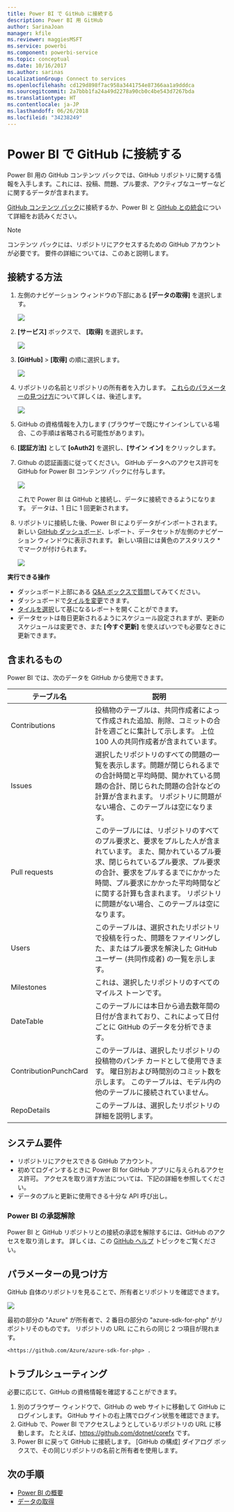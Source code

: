 ```yaml
---
title: Power BI で GitHub に接続する
description: Power BI 用 GitHub
author: SarinaJoan
manager: kfile
ms.reviewer: maggiesMSFT
ms.service: powerbi
ms.component: powerbi-service
ms.topic: conceptual
ms.date: 10/16/2017
ms.author: sarinas
LocalizationGroup: Connect to services
ms.openlocfilehash: cd129d898f7ac958a3441754e87366aa1a9dddca
ms.sourcegitcommit: 2a7bbb1fa24a49d2278a90cb0c4be543d7267bda
ms.translationtype: HT
ms.contentlocale: ja-JP
ms.lasthandoff: 06/26/2018
ms.locfileid: "34238249"
---
```

# <a name="connect-to-github-with-power-bi"></a>Power BI で GitHub に接続する
Power BI 用の GitHub コンテンツ パックでは、GitHub リポジトリに関する情報を入手します。これには、投稿、問題、プル要求、アクティブなユーザーなどに関するデータが含まれます。

[GitHub コンテンツ パック](https://app.powerbi.com/getdata/services/github)に接続するか、Power BI と [GitHub との統合](https://powerbi.microsoft.com/integrations/github)について詳細をお読みください。

>[!NOTE]
>コンテンツ パックには、リポジトリにアクセスするための GitHub アカウントが必要です。 要件の詳細については、このあと説明します。

## <a name="how-to-connect"></a>接続する方法
1. 左側のナビゲーション ウィンドウの下部にある **[データの取得]** を選択します。
   
   ![](media/service-connect-to-github/pbi_getdata.png) 
2. **[サービス]** ボックスで、 **[取得]** を選択します。
   
   ![](media/service-connect-to-github/pbi_get_services.png) 
3. **[GitHub]** \> **[取得]** の順に選択します。
   
   ![](media/service-connect-to-github/github.png)
4. リポジトリの名前とリポジトリの所有者を入力します。 [これらのパラメーターの見つけ方](#FindingParams)について詳しくは、後述します。
   
   ![](media/service-connect-to-github/pbi_github1.png)
5. GitHub の資格情報を入力します (ブラウザーで既にサインインしている場合、この手順は省略される可能性があります)。 
6. **[認証方法]** として **[oAuth2]** を選択し、**[サイン イン]** をクリックします。 
7. Github の認証画面に従ってください。 GitHub データへのアクセス許可を GitHub for Power BI コンテンツ パックに付与します。
   
   ![](media/service-connect-to-github/github_authorize.png)
   
   これで Power BI は GitHub と接続し、データに接続できるようになります。  データは、1 日に 1 回更新されます。
8. リポジトリに接続した後、Power BI によりデータがインポートされます。 新しい [GitHub ダッシュボード](https://powerbi.microsoft.com/integrations/github)、レポート、データセットが左側のナビゲーション ウィンドウに表示されます。 新しい項目には黄色のアスタリスク \* でマークが付けられます。
   
   ![](media/service-connect-to-github/pbi_githubdash.png)

**実行できる操作**

* ダッシュボード上部にある [Q&A ボックスで質問](power-bi-q-and-a.md)してみてください。
* ダッシュボードで[タイルを変更](service-dashboard-edit-tile.md)できます。
* [タイルを選択](service-dashboard-tiles.md)して基になるレポートを開くことができます。
* データセットは毎日更新されるようにスケジュール設定されますが、更新のスケジュールは変更でき、また **[今すぐ更新]** を使えばいつでも必要なときに更新できます。

## <a name="whats-included"></a>含まれるもの
Power BI では、次のデータを GitHub から使用できます。     

| テーブル名 | 説明 |
| --- | --- |
| Contributions |投稿物のテーブルは、共同作成者によって作成された追加、削除、コミットの合計を週ごとに集計して示します。 上位 100 人の共同作成者が含まれています。 |
| Issues |選択したリポジトリのすべての問題の一覧を表示します。問題が閉じられるまでの合計時間と平均時間、開かれている問題の合計、閉じられた問題の合計などの計算が含まれます。 リポジトリに問題がない場合、このテーブルは空になります。 |
| Pull requests |このテーブルには、リポジトリのすべてのプル要求と、要求をプルした人が含まれています。 また、開かれているプル要求、閉じられているプル要求、プル要求の合計、要求をプルするまでにかかった時間、プル要求にかかった平均時間などに関する計算も含まれます。 リポジトリに問題がない場合、このテーブルは空になります。 |
| Users |このテーブルは、選択されたリポジトリで投稿を行った、問題をファイリングした、またはプル要求を解決した GitHub ユーザー (共同作成者) の一覧を示します。 |
| Milestones |これは、選択したリポジトリのすべてのマイルス トーンです。 |
| DateTable |このテーブルには本日から過去数年間の日付が含まれており、これによって日付ごとに GitHub のデータを分析できます。 |
| ContributionPunchCard |このテーブルは、選択したリポジトリの投稿物のパンチ カードとして使用できます。 曜日別および時間別のコミット数を示します。 このテーブルは、モデル内の他のテーブルに接続されていません。 |
| RepoDetails |このテーブルは、選択したリポジトリの詳細を説明します。 |

## <a name="system-requirements"></a>システム要件
* リポジトリにアクセスできる GitHub アカウント。  
* 初めてログインするときに Power BI for GitHub アプリに与えられるアクセス許可。 アクセスを取り消す方法については、下記の詳細を参照してください。  
* データのプルと更新に使用できる十分な API 呼び出し。  

### <a name="de-authorize-power-bi"></a>Power BI の承認解除
Power BI と GitHub リポジトリとの接続の承認を解除するには、GitHub のアクセスを取り消します。 詳しくは、この [GitHub ヘルプ](https://help.github.com/articles/keeping-your-ssh-keys-and-application-access-tokens-safe/#reviewing-your-authorized-applications-oauth) トピックをご覧ください。

<a name="FindingParams"></a>

## <a name="finding-parameters"></a>パラメーターの見つけ方
GitHub 自体のリポジトリを見ることで、所有者とリポジトリを確認できます。

![](media/service-connect-to-github/github_ownerrepo.png)

最初の部分の "Azure" が所有者で、2 番目の部分の "azure-sdk-for-php" がリポジトリそのものです。  リポジトリの URL にこれらの同じ 2 つ項目が現れます。

    <https://github.com/Azure/azure-sdk-for-php> .

## <a name="troubleshooting"></a>トラブルシューティング
必要に応じて、GitHub の資格情報を確認することができます。  

1. 別のブラウザー ウィンドウで、GitHub の web サイトに移動して GitHub にログインします。 GitHub サイトの右上隅でログイン状態を確認できます。    
2. GitHub で、Power BI でアクセスしようとしているリポジトリの URL に移動します。 たとえば、https://github.com/dotnet/corefx です。  
3. Power BI に戻って GitHub に接続します。 [GitHub の構成] ダイアログ ボックスで、その同じリポジトリの名前と所有者を使用します。  

## <a name="next-steps"></a>次の手順
* [Power BI の概要](service-get-started.md)
* [データの取得](service-get-data.md)
